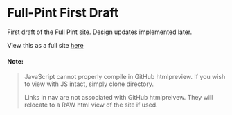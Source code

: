 # Full-Pint First Draft
First draft of the Full Pint site. Design updates implemented later.

View this as a full site [here](https://htmlpreview.github.io/?https://github.com/Bojacko10/Full-Pint-First-Draft/blob/main/index.html)

#### Note:
> JavaScript cannot properly compile in GitHub htmlpreview. If you wish to view with JS intact, simply clone directory.
> 
> Links in nav are not associated with GitHub htmlpreivew. They will relocate to a RAW html view of the site if used.
